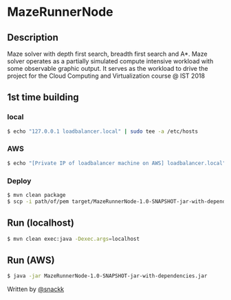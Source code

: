 # MazeRunnerNode

## Description

Maze solver with depth first search, breadth first search and A*.
Maze solver operates as a partially simulated compute intensive workload with some observable graphic output.
It serves as the workload to drive the project for the Cloud Computing and Virtualization course @ IST 2018

## 1st time building

### local

```sh
$ echo "127.0.0.1 loadbalancer.local" | sudo tee -a /etc/hosts
```

### AWS

```sh
$ echo "[Private IP of loadbalancer machine on AWS] loadbalancer.local" | sudo tee -a /etc/hosts
```

### Deploy
```sh
$ mvn clean package
$ scp -i path/of/pem target/MazeRunnerNode-1.0-SNAPSHOT-jar-with-dependencies.jar ec2-user@NodeIpOnAWS
```

## Run (localhost)
```sh
$ mvn clean exec:java -Dexec.args=localhost
```

## Run (AWS)
```sh
$ java -jar MazeRunnerNode-1.0-SNAPSHOT-jar-with-dependencies.jar
```

  Written by [@snackk](https://github.com/snackk)
